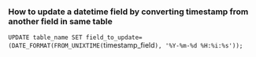 ### How to update a datetime field by converting timestamp from another field in same table

`UPDATE table_name SET field_to_update=(DATE_FORMAT(FROM_UNIXTIME(`timestamp_field`), '%Y-%m-%d %H:%i:%s'));`